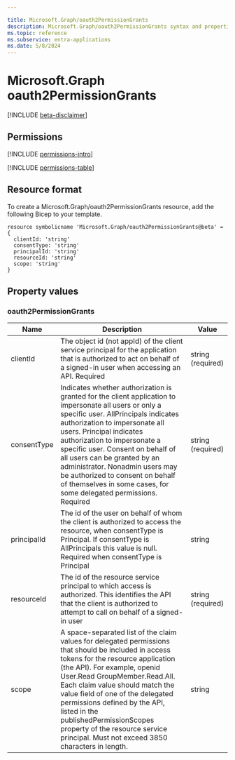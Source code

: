 ```yaml
---

title: Microsoft.Graph/oauth2PermissionGrants
description: Microsoft.Graph/oauth2PermissionGrants syntax and properties to use in Bicep templates for deploying the resource.
ms.topic: reference
ms.subservice: entra-applications
ms.date: 5/8/2024
---
```

# Microsoft.Graph oauth2PermissionGrants

[!INCLUDE [beta-disclaimer](../../includes/beta-disclaimer.md)]

## Permissions

[!INCLUDE [permissions-intro](../../includes/permissions-intro.md)]

[!INCLUDE [permissions-table](~/../microsoft-graph/api-reference/beta/includes/permissions/oauth2permissiongrant-post-permissions.md)]

## Resource format

To create a Microsoft.Graph/oauth2PermissionGrants resource, add the following Bicep to your template.

```bicep
resource symbolicname 'Microsoft.Graph/oauth2PermissionGrants@beta' = {
  clientId: 'string'
  consentType: 'string'
  principalId: 'string'
  resourceId: 'string'
  scope: 'string'
}
```

## Property values

### oauth2PermissionGrants

| Name | Description | Value |
| ---- | ----------- | ------------ |
| clientId | The object id (not appId) of the client service principal for the application that is authorized to act on behalf of a signed-in user when accessing an API. Required | string (required) |
| consentType | Indicates whether authorization is granted for the client application to impersonate all users or only a specific user. AllPrincipals indicates authorization to impersonate all users. Principal indicates authorization to impersonate a specific user. Consent on behalf of all users can be granted by an administrator. Nonadmin users may be authorized to consent on behalf of themselves in some cases, for some delegated permissions. Required | string (required) |
| principalId | The id of the user on behalf of whom the client is authorized to access the resource, when consentType is Principal. If consentType is AllPrincipals this value is null. Required when consentType is Principal | string |
| resourceId | The id of the resource service principal to which access is authorized. This identifies the API that the client is authorized to attempt to call on behalf of a signed-in user | string (required) |
| scope | A space-separated list of the claim values for delegated permissions that should be included in access tokens for the resource application (the API). For example, openid User.Read GroupMember.Read.All. Each claim value should match the value field of one of the delegated permissions defined by the API, listed in the publishedPermissionScopes property of the resource service principal. Must not exceed 3850 characters in length. | string |
